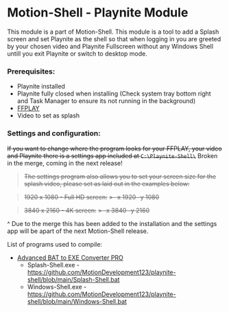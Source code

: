 # Motion-Shell - Playnite Module
This module is a part of Motion-Shell.
This module is a tool to add a Splash screen and set Playnite as the shell so that when logging in you are greeted by your chosen video and Playnite Fullscreen without any Windows Shell untill you exit Playnite or switch to desktop mode.

### Prerequisites:
-  Playnite installed
- Playnite fully closed when installing (Check system tray bottom right and Task Manager to ensure its not running in the background)
- [FFPLAY](https://www.gyan.dev/ffmpeg/builds/ffmpeg-release-essentials.zip)
- Video to set as splash

### Settings and configuration:
~~If you want to change where the program looks for your FFPLAY, your video and Playnite there is a settings app included at `C:\Playnite-Shell\`~~ Broken in the merge, coming in the next release!


>~~The settings program also allows you to set your screen size for the splash video, please set as laid out in the examples below:~~

>~~1920 x 1080 - Full HD screen:~~
>~~> -x 1920 -y 1080~~

>~~3840 x 2160 - 4K screen:~~
>~~> -x 3840 -y 2160~~

^ Due to the merge this has been added to the installation and the settings app will be apart of the next Motion-Shell release.

List of programs used to compile:
- [Advanced BAT to EXE Converter PRO](https://www.battoexeconverter.com/)
  - Splash-Shell.exe - https://github.com/MotionDevelopment123/playnite-shell/blob/main/Splash-Shell.bat
  - Windows-Shell.exe - https://github.com/MotionDevelopment123/playnite-shell/blob/main/Windows-Shell.bat
